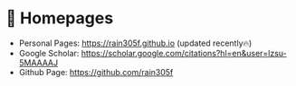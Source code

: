 # 📎 Homepages
- Personal Pages: https://rain305f.github.io (updated recently🔥)
- Google Scholar: https://scholar.google.com/citations?hl=en&user=lzsu-5MAAAAJ
- Github Page: https://github.com/rain305f 
